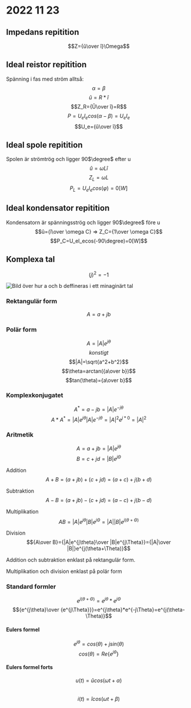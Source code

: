 # 2022 11 23

## Impedans repitition

$$Z={û\over î}\Omega$$

## Ideal reistor repitition

Spänning i fas med ström alltså:
$$\alpha = \beta$$
$$û=R*î$$
$$Z_R={Û\over î}=R$$
$$P=U_eI_ecos(\alpha-\beta)=U_eI_e$$
$$U_e={û\over î}$$

## Ideal spole repitition

Spolen är strömtrög och ligger 90$\degree$ efter u
$$û=\omega Lî$$
$$Z_L=\omega L$$
$$P_L=U_eI_ecos(\varphi)=0[W]$$

## Ideal kondensator repitition

Kondensatorn är spänningsströg och ligger 90$\degree$ före u
$$û={î\over \omega C} => Z_C={1\over \omega C}$$
$$P_C=U_eI_ecos(-90\degree)=0[W]$$

## Komplexa tal

$$(j)^2=-1$$

![Bild över hur a och b deffineras i ett minaginärt tal](https://lh3.googleusercontent.com/aQViYJmgAMCskhq5gy-4sd20hyAWB34nYVsrO5cu0MTfdlKjTMUeznNtSHGspdXPLlKsel2jI8db2g7bo3ptmlLZbOuZD5070fX3WQKXtXlAt0l91KhTyc7h56LPgO7QPKAMZ2jSfwg=w2400)

### Rektangulär form

$$A=a+jb$$

### Polär form

$$A=|A|e^{j\theta}$$
$${konstigt}$$
$$|A|=\sqrt{a^2+b^2}$$
$$\theta=arctan({a\over b})$$
$$tan(\theta)={a\over b}$$

### Komplexkonjugatet

$$A^*=a-jb=|A|e^{-j\theta}$$
$$A*A^*=|A|e^{j\theta}|A|e^{-j\theta}=|A|^2e^{j*0}=|A|^2$$

### Aritmetik

$$A=a+jb=|A|e^{j\theta}$$
$$B=c+jd=|B|e^{j\Theta}$$

Addition
$$A+B=(a+jb)+(c+jd)=(a+c)+j(b+d)$$

Subtraktion
$$A-B=(a+jb)-(c+jd)=(a-c)+j(b-d)$$

Multiplikation
$$AB=|A|e^{j\theta}|B|e^{j\Theta}=|A||B|e^{j(\theta+\Theta)}$$

Division
$${A\over B}={|A|e^{j\theta}\over |B|e^{j\Theta}}={|A|\over |B|}e^{j(\theta+\Theta)}$$

Addition och subtraktion enklast på rektangulär form.

Multiplikation och division enklast på polär form

### Standard formler

$$e^{j(\theta+\Theta)}=e^{j\theta}*e^{j\Theta}$$
$${e^{j\theta}\over {e^{j\Theta}}}=e^{j\theta}*e^{-j\Theta}=e^{j(\theta-\Theta)}$$

#### Eulers formel

$$e^{j\theta}=cos(\theta)+jsin(\theta)$$
$$cos(\theta)=Re\{e^{j\theta}\}$$

#### Eulers formel forts

$$u(t)=ûcos(\omega t+\alpha)$$  
$$i(t)=îcos(\omega t+\beta)$$
